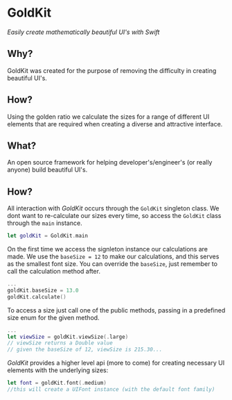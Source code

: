 # GoldKit
*Easily create mathematically beautiful UI's with Swift*

## Why?
GoldKit was created for the purpose of removing the difficulty in creating beautiful UI's.  

## How?
Using the golden ratio we calculate the sizes for a range of different UI elements that are required when creating a diverse and attractive interface.

## What?
An open source framework for helping developer's/engineer's (or really anyone) build beautiful UI's.

## How?
All interaction with *GoldKit* occurs through the ``GoldKit`` singleton class.  We dont want to re-calculate our sizes every time, so access the ``GoldKit`` class through the ``main`` instance.

```swift
let goldKit = GoldKit.main
```
On the first time we access the signleton instance our calculations are made.  We use the ``baseSize = 12`` to make our calculations, and this serves as the smallest font size.  You can override the ``baseSize``, just remember to call the calculation method after.

```swift
...
goldKit.baseSize = 13.0
goldKit.calculate()

```
To access a size just call one of the public methods, passing in a predefined size enum for the given method.

```swift
...
let viewSize = goldKit.viewSize(.large)
// viewSize returns a Double value
// given the baseSize of 12, viewSize is 215.30...
```

*GoldKit* provides a higher level api (more to come) for creating necessary UI elements with the underlying sizes:

```swift
let font = goldKit.font(.medium)
//this will create a UIFont instance (with the default font family)
```
